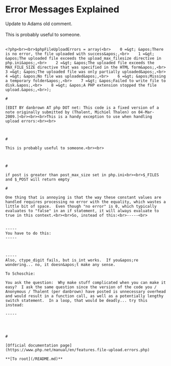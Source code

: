 # Error Messages Explained



Update to Adams old comment.<br><br>This is probably useful to someone.<br><br>

```
<?php<br><br>$phpFileUploadErrors = array(<br>    0 =&gt; &apos;There is no error, the file uploaded with success&apos;,<br>    1 =&gt; &apos;The uploaded file exceeds the upload_max_filesize directive in php.ini&apos;,<br>    2 =&gt; &apos;The uploaded file exceeds the MAX_FILE_SIZE directive that was specified in the HTML form&apos;,<br>    3 =&gt; &apos;The uploaded file was only partially uploaded&apos;,<br>    4 =&gt; &apos;No file was uploaded&apos;,<br>    6 =&gt; &apos;Missing a temporary folder&apos;,<br>    7 =&gt; &apos;Failed to write file to disk.&apos;,<br>    8 =&gt; &apos;A PHP extension stopped the file upload.&apos;,<br>);  

#

[EDIT BY danbrown AT php DOT net: This code is a fixed version of a note originally submitted by (Thalent, Michiel Thalen) on 04-Mar-2009.]<br><br><br>This is a handy exception to use when handling upload errors:<br><br>

```
<?php

class UploadException extends Exception
{
    public function __construct($code) {
        $message = $this-&gt;codeToMessage($code);
        parent::__construct($message, $code);
    }

    private function codeToMessage($code)
    {
        switch ($code) {
            case UPLOAD_ERR_INI_SIZE:
                $message = "The uploaded file exceeds the upload_max_filesize directive in php.ini";
                break;
            case UPLOAD_ERR_FORM_SIZE:
                $message = "The uploaded file exceeds the MAX_FILE_SIZE directive that was specified in the HTML form";
                break;
            case UPLOAD_ERR_PARTIAL:
                $message = "The uploaded file was only partially uploaded";
                break;
            case UPLOAD_ERR_NO_FILE:
                $message = "No file was uploaded";
                break;
            case UPLOAD_ERR_NO_TMP_DIR:
                $message = "Missing a temporary folder";
                break;
            case UPLOAD_ERR_CANT_WRITE:
                $message = "Failed to write file to disk";
                break;
            case UPLOAD_ERR_EXTENSION:
                $message = "File upload stopped by extension";
                break;

            default:
                $message = "Unknown upload error";
                break;
        }
        return $message;
    }
}

// Use
 if ($_FILES[&apos;file&apos;][&apos;error&apos;] === UPLOAD_ERR_OK) {
//uploading successfully done
} else {
throw new UploadException($_FILES[&apos;file&apos;][&apos;error&apos;]);
}
?>
```
  

#

This is probably useful to someone.<br><br>

```
<?php
array(
        0=&gt;"There is no error, the file uploaded with success", 
        1=&gt;"The uploaded file exceeds the upload_max_filesize directive in php.ini", 
        2=&gt;"The uploaded file exceeds the MAX_FILE_SIZE directive that was specified in the HTML form"
        3=&gt;"The uploaded file was only partially uploaded",
        4=&gt;"No file was uploaded",
        6=&gt;"Missing a temporary folder" 
);
?>
```
  

#

if post is greater than post_max_size set in php.ini<br><br>$_FILES and $_POST will return empty  

#

One thing that is annoying is that the way these constant values are handled requires processing no error with the equality, which wastes a little bit of space.  Even though "no error" is 0, which typically evaluates to "false" in an if statement, it will always evaluate to true in this context.<br><br>So, instead of this:<br>-----<br>

```
<?php
if($_FILES[&apos;userfile&apos;][&apos;error&apos;]) {
  // handle the error
} else {
  // process
}
?>
```

-----
You have to do this:
-----


```
<?php
if($_FILES[&apos;userfile&apos;][&apos;error&apos;]==0) {
  // process
} else {
  // handle the error
}
?>
```

-----
Also, ctype_digit fails, but is_int works.  If you&apos;re wondering... no, it doesn&apos;t make any sense.

To Schoschie:

You ask the question:  Why make stuff complicated when you can make it easy?  I ask the same question since the version of the code you / Anonymous / Thalent (per danbrown) have posted is unnecessary overhead and would result in a function call, as well as a potentially lengthy switch statement.  In a loop, that would be deadly... try this instead:

-----


```
<?php
$error_types = array(
1=&gt;&apos;The uploaded file exceeds the upload_max_filesize directive in php.ini.&apos;,
&apos;The uploaded file exceeds the MAX_FILE_SIZE directive that was specified in the HTML form.&apos;,
&apos;The uploaded file was only partially uploaded.&apos;,
&apos;No file was uploaded.&apos;,
6=&gt;&apos;Missing a temporary folder.&apos;,
&apos;Failed to write file to disk.&apos;,
&apos;A PHP extension stopped the file upload.&apos;
);

// Outside a loop...
if($_FILES[&apos;userfile&apos;][&apos;error&apos;]==0) {
  // process
} else {
  $error_message = $error_types[$_FILES[&apos;userfile&apos;][&apos;error&apos;]];
  // do whatever with the error message
}

// In a loop...
for($x=0,$y=count($_FILES[&apos;userfile&apos;][&apos;error&apos;]);$x&lt;$y;++$x) {
  if($_FILES[&apos;userfile&apos;][&apos;error&apos;][$x]==0) {
    // process
  } else {
    $error_message = $error_types[$_FILES[&apos;userfile&apos;][&apos;error&apos;][$x]];
    // Do whatever with the error message
  }
}

// When you&apos;re done... if you aren&apos;t doing all of this in a function that&apos;s about to end / complete all the processing and want to reclaim the memory
unset($error_types);
?>
```
  

#

[Official documentation page](https://www.php.net/manual/en/features.file-upload.errors.php)

**[To root](/README.md)**